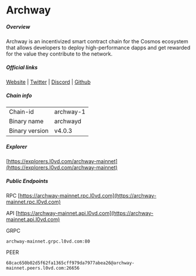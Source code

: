 # Archway


##### Overview
Archway is an incentivized smart contract chain for the Cosmos ecosystem that allows developers to deploy high-performance dapps and get rewarded for the value they contribute to the network.


##### Official links
[Website](https://archway.io/) | [Twitter](https://twitter.com/archwayhq) | [Discord](https://discord.gg/archwayhq) | [Github](https://github.com/archway-network)

##### Chain info

|  |  |
| ------ | ------ |
| Chain-id | archway-1 |
| Binary name | archwayd |
| Binary version | v4.0.3 |

##### Explorer
[https://explorers.l0vd.com/archway-mainnet](https://explorers.l0vd.com/archway-mainnet)

##### Public Endpoints
RPC
[https://archway-mainnet.rpc.l0vd.com](https://archway-mainnet.rpc.l0vd.com)

API
[https://archway-mainnet.api.l0vd.com](https://archway-mainnet.api.l0vd.com)

GRPC
```
archway-mainnet.grpc.l0vd.com:80
```

PEER
```
68cac650b02d5f62fa1365cff979da7977abea26@archway-mainnet.peers.l0vd.com:26656
```
